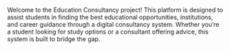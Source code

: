 Welcome to the Education Consultancy project! This platform is designed to assist students in finding the best educational opportunities, institutions, and career guidance through a digital consultancy system. Whether you’re a student looking for study options or a consultant offering advice, this system is built to bridge the gap.

